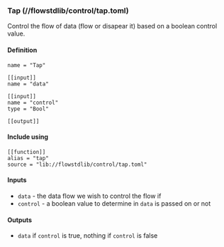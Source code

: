 ### Tap (//flowstdlib/control/tap.toml)
Control the flow of data (flow or disapear it) based on a boolean control value.

#### Definition
```
name = "Tap"

[[input]]
name = "data"

[[input]]
name = "control"
type = "Bool"

[[output]]
```

#### Include using
```
[[function]]
alias = "tap"
source = "lib://flowstdlib/control/tap.toml"
```

#### Inputs
* `data` - the data flow we wish to control the flow if
* `control` - a boolean value to determine in `data` is passed on or not

#### Outputs
* `data` if `control` is true, nothing if `control` is false